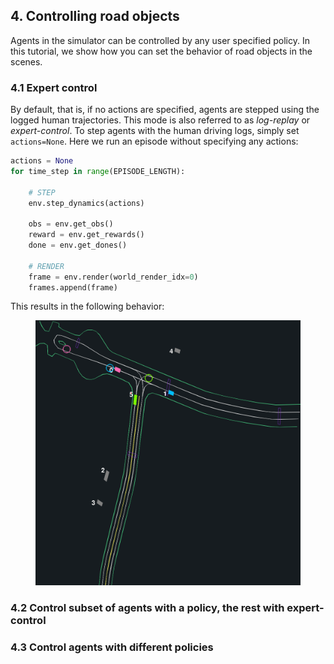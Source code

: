 ## 4. Controlling road objects

Agents in the simulator can be controlled by any user specified policy. In this tutorial, we show how you can set the behavior of road objects in the scenes.

### 4.1 Expert control

By default, that is, if no actions are specified, agents are stepped using the logged human trajectories. This mode is also referred to as _log-replay_ or _expert-control_. To step agents with the human driving logs, simply set `actions=None`. Here we run an episode without specifying any actions:

```Python
actions = None
for time_step in range(EPISODE_LENGTH):
  
    # STEP
    env.step_dynamics(actions)

    obs = env.get_obs()
    reward = env.get_rewards()
    done = env.get_dones()

    # RENDER
    frame = env.render(world_render_idx=0)
    frames.append(frame)

```

This results in the following behavior:

<figure>
<img src="../../videos/multi_actors_demo_expert_controlled.gif" alt="...", width=600, loop=infinite>
</figure>

### 4.2 Control subset of agents with a policy, the rest with expert-control

### 4.3 Control agents with different policies
